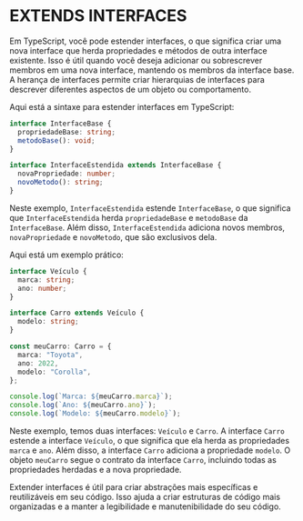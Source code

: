 # EXTENDS INTERFACES
Em TypeScript, você pode estender interfaces, o que significa criar uma nova interface que herda propriedades e métodos de outra interface existente. Isso é útil quando você deseja adicionar ou sobrescrever membros em uma nova interface, mantendo os membros da interface base. A herança de interfaces permite criar hierarquias de interfaces para descrever diferentes aspectos de um objeto ou comportamento.

Aqui está a sintaxe para estender interfaces em TypeScript:

```typescript
interface InterfaceBase {
  propriedadeBase: string;
  metodoBase(): void;
}

interface InterfaceEstendida extends InterfaceBase {
  novaPropriedade: number;
  novoMetodo(): string;
}
```

Neste exemplo, `InterfaceEstendida` estende `InterfaceBase`, o que significa que `InterfaceEstendida` herda `propriedadeBase` e `metodoBase` da `InterfaceBase`. Além disso, `InterfaceEstendida` adiciona novos membros, `novaPropriedade` e `novoMetodo`, que são exclusivos dela.

Aqui está um exemplo prático:

```typescript
interface Veículo {
  marca: string;
  ano: number;
}

interface Carro extends Veículo {
  modelo: string;
}

const meuCarro: Carro = {
  marca: "Toyota",
  ano: 2022,
  modelo: "Corolla",
};

console.log(`Marca: ${meuCarro.marca}`);
console.log(`Ano: ${meuCarro.ano}`);
console.log(`Modelo: ${meuCarro.modelo}`);
```

Neste exemplo, temos duas interfaces: `Veículo` e `Carro`. A interface `Carro` estende a interface `Veículo`, o que significa que ela herda as propriedades `marca` e `ano`. Além disso, a interface `Carro` adiciona a propriedade `modelo`. O objeto `meuCarro` segue o contrato da interface `Carro`, incluindo todas as propriedades herdadas e a nova propriedade.

Extender interfaces é útil para criar abstrações mais específicas e reutilizáveis em seu código. Isso ajuda a criar estruturas de código mais organizadas e a manter a legibilidade e manutenibilidade do seu código. 